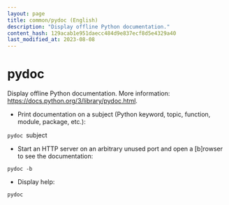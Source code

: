 ```yaml
---
layout: page
title: common/pydoc (English)
description: "Display offline Python documentation."
content_hash: 129acab1e951daecc484d9e837ecf8d5e4329a40
last_modified_at: 2023-08-08
---
```

# pydoc

Display offline Python documentation.
More information: <https://docs.python.org/3/library/pydoc.html>.

- Print documentation on a subject (Python keyword, topic, function, module, package, etc.):

`pydoc `<span class="tldr-var badge badge-pill bg-dark-lm bg-white-dm text-white-lm text-dark-dm font-weight-bold">subject</span>

- Start an HTTP server on an arbitrary unused port and open a [b]rowser to see the documentation:

`pydoc -b`

- Display help:

`pydoc`

